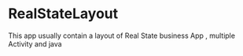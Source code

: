 # RealStateLayout
This app usually contain a layout of Real State business App , multiple Activity and java 

